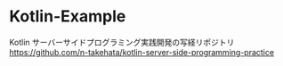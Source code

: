 # Kotlin-Example

Kotlin サーバーサイドプログラミング実践開発の写経リポジトリ
https://github.com/n-takehata/kotlin-server-side-programming-practice
